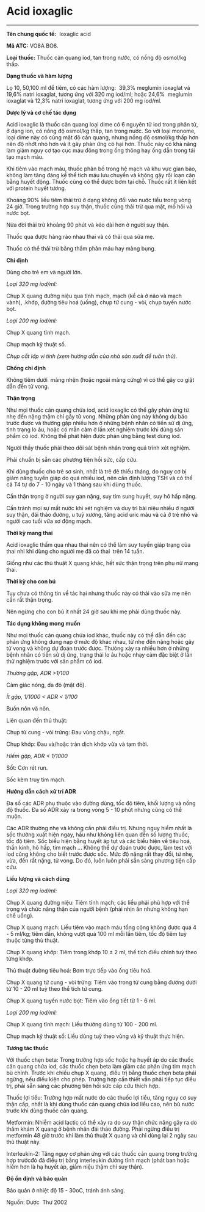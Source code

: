 # Acid ioxaglic

---

**Tên chung quốc tế:**  Ioxaglic acid

**Mã ATC:** VO8A BO6.

**Loại thuốc:** Thuốc cản quang iod, tan trong nước, có nồng độ osmol/kg thấp.

**Dạng thuốc và hàm lượng**

Lọ 10, 50,100 ml để tiêm, có các hàm lượng:  39,3% meglumin ioxaglat và 19,6% natri ioxaglat, tương ứng với 320 mg iod/ml; hoặc 24,6%  meglumin ioxaglat và 12,3% natri ioxaglat, tương ứng với 200 mg iod/ml.

**Dược lý và cơ chế tác dụng**

Acid ioxaglic là thuốc cản quang loại dime có 6 nguyên tử iod trong phân tử, ở dạng ion, có nồng độ osmol/kg thấp, tan trong nước. So với loại monome, loại dime này có cùng mật độ cản quang, nhưng nồng độ osmol/kg thấp hơn nên độ nhớt nhỏ hơn và ít gây phản ứng có hại hơn. Thuốc này có khả năng làm giảm nguy cơ tạo cục máu đông trong ống thông hay ống dẫn trong tái tạo mạch máu.

Khi tiêm vào mạch máu, thuốc phân bố trong hệ mạch và khu vực gian bào, không làm tăng đáng kể thể tích máu lưu chuyển và không gây rối loạn cân bằng huyết động. Thuốc cũng có thể được bơm tại chỗ. Thuốc rất ít liên kết với protein huyết tương.

Khoảng 90% liều tiêm thải trừ ở dạng không đổi vào nuớc tiểu trong vòng 24 giờ. Trong trường hợp suy thận, thuốc cũng thải trừ qua mật, mồ hôi và nước bọt.

Nửa đời thải trừ khoảng 90 phút và kéo dài hơn ở người suy thận.

Thuốc qua được hàng rào nhau thai và có thải qua sữa mẹ.

Thuốc có thể thải trừ bằng thẩm phân máu hay màng bụng.

**Chỉ định**

Dùng cho trẻ em và người lớn.

_Loại 320 mg iod/ml:_

Chụp X quang đường niệu qua tĩnh mạch, mạch (kể cả ở não và mạch vành), .khớp, đường tiêu hoá (uống), chụp tử cung - vòi, chụp tuyến nước bọt.

_Loại 200 mg iod/ml:_

Chụp X quang tĩnh mạch.

Chụp mạch kỹ thuật số.

_Chụp cắt lớp vi tính (xem hướng dẫn của nhà sản xuất để tuân thủ)._

**Chống chỉ định**

Không tiêm dưới  màng nhện (hoặc ngoài màng cứng) vì có thể gây co giật dẫn đến tử vong.

**Thận trọng**

Như mọi thuốc cản quang chứa iod, acid ioxaglic có thể gây phản ứng từ nhẹ đến nặng thậm chí gây tử vong. Những phản ứng này không dự báo trước được và thường gặp nhiều hơn ở những bệnh nhân có tiền sử dị ứng, tình trạng lo âu, hoặc có mẫn cảm ở lần xét nghiệm trước khi dùng sản phẩm có iod. Không thể phát hiện được phản ứng bằng test dùng iod.

Người thầy thuốc phải theo dõi sát bệnh nhân trong quá trình xét nghiệm.

Phải chuẩn bị sẵn các phương tiện hồi sức, cấp cứu.

Khi dùng thuốc cho trẻ sơ sinh, nhất là trẻ đẻ thiếu tháng, do nguy cơ bị giảm năng tuyến giáp do quá nhiều iod, nên cần định lượng TSH và có thể cả T4 tự do 7 - 10 ngày và 1 tháng sau khi dùng thuốc.

Cần thận trọng ở người suy gan nặng, suy tim sung huyết, suy hô hấp nặng.

Cần tránh mọi sự mất nước khi xét nghiệm và duy trì bài niệu nhiều ở người suy thận, đái tháo đường, u tuỷ xương, tăng acid uric máu và cả ở trẻ nhỏ và người cao tuổi vữa xơ động mạch.

**Thời kỳ mang thai**

Acid ioxaglic thấm qua nhau thai nên có thể làm suy tuyến giáp trạng của thai nhi khi dùng cho người mẹ đã có thai  trên 14 tuần.

Giống như các thủ thuật X quang khác, hết sức thận trọng trên phụ nữ mang thai.

**Thời kỳ cho con bú**

Tuy chưa có thông tin về tác hại nhưng thuốc này có thải vào sữa mẹ nên cần rất thận trọng.

Nên ngừng cho con bú ít nhất 24 giờ sau khi mẹ phải dùng thuốc này.

**Tác dụng không mong muốn**

Như mọi thuốc cản quang chứa iod khác, thuốc này có thể dẫn đến các phản ứng không dung nạp ở mức độ khác nhau, từ nhẹ đến nặng hoặc gây tử vong và không dự đoán trước được. Thưòng xảy ra nhiều hơn ở những bệnh nhân có tiền sử dị ứng, trạng thái lo âu hoặc nhạy cảm đặc biệt ở lần thử nghiệm trước với sản phẩm có iod.

_Thường gặp, ADR >1/100_

Cảm giác nóng, da đỏ (mặt đỏ). 

_Ít gặp, 1/1000 < ADR < 1/100_

Buồn nôn và nôn.

Liên quan đến thủ thuật:

Chụp tử cung - vòi trứng: Đau vùng chậu, ngất.

Chụp khớp: Đau và/hoặc tràn dịch khớp vừa và tạm thời.

_Hiếm gặp, ADR < 1/1000_

Sốt: Cơn rét run.

Sốc kèm truỵ tim mạch.

**Hướng dẫn cách xử trí ADR**

Đa số các ADR phụ thuộc vào đường dùng, tốc độ tiêm, khối lượng và nồng độ thuốc. Đa số ADR xảy ra trong vòng 5 - 10 phút nhưng cũng có thể muộn.

Các ADR thường nhẹ và không cần phải điều trị. Nhưng nguy hiểm nhất là sốc thường xuất hiện ngay, hầu như không liên quan đến số lượng thuốc, tốc độ tiêm. Sốc biểu hiện bằng huyết áp tụt và các biểu hiện về tiêu hoá, thần kinh, hô hấp, tim mạch ... Không thể dự đoán trước được, làm test với iod cũng không cho biết trước được sốc. Mức độ nặng rất thay đổi, từ nhẹ, vừa, đến rất nặng, tử vong. Do đó, luôn luôn phải sẵn sàng phương tiện cấp cứu.

**Liều lượng và cách dùng**

_Loại 320 mg iod/ml:_

Chụp X quang đường niệu: Tiêm tĩnh mạch; các liều phải phù hợp với thể trọng và chức năng thận của người bệnh (phải nhịn ăn nhưng không hạn chế uống).

Chụp X quang mạch: Liều tiêm vào mạch máu tổng cộng không được quá 4 - 5 ml/kg; tiêm dần, không vượt quá 100 ml mỗi lần tiêm, tốc độ tiêm tuỳ thuộc từng thủ thuật.

Chụp X quang khớp: Tiêm trong khớp 10 ± 2 ml, thể tích điều chỉnh tuỳ theo từng khớp.

Thủ thuật đường tiêu hoá: Bơm trực tiếp vào ống tiêu hoá.

Chụp X quang tử cung - vòi trứng: Tiêm vào trong tử cung bằng đường dưới từ 10 - 20 ml tuỳ theo thể tích tử cung.

Chụp X quang tuyến nước bọt: Tiêm vào ống tiết từ 1 - 6 ml.

_Loại 200 mg iod/ml:_

Chụp X quang tĩnh mạch: Liều thường dùng từ 100 - 200 ml.

Chụp mạch kỹ thuật số: Liều dùng tuỳ theo vùng và kỹ thuật thực hiện.

**Tương tác thuốc**

Với thuốc chẹn beta: Trong trường hợp sốc hoặc hạ huyết áp do các thuốc cản quang chứa iod, các thuốc chẹn beta làm giảm các phản ứng tim mạch bù chỉnh. Trước khi chiếu chụp X quang, điều trị bằng thuốc chẹn beta phải ngừng, nếu điều kiện cho phép. Trường hợp cần thiết vẫn phải tiếp tục điều trị, phải sẵn sàng các phương tiện hồi sức cấp cứu thích hợp.

Thuốc lợi tiểu: Trường hợp mất nước do các thuốc lợi tiểu, tăng nguy cơ suy thận cấp, nhất là khi dùng thuốc cản quang chứa iod liều cao, nên bù nước trước khi dùng thuốc cản quang.

Metformin: Nhiễm acid lactic có thể xảy ra do suy thận chức năng gây ra do thăm khám X quang ở bệnh nhân đái tháo đường. Phải ngừng điều trị metformin 48 giờ trước khi làm thủ thuật X quang và chỉ dùng lại 2 ngày sau thủ thuật này.

Interleukin-2: Tăng nguy cơ phản ứng với các thuốc cản quang trong trường hợp trướcđó đã điều trị bằng interleukin đường tĩnh mạch (phát ban hoặc hiếm hơn là hạ huyết áp, giảm niệu thậm chí suy thận).

**Độ ổn định và bảo quản**

Bảo quản ở nhiệt độ 15 - 30oC, tránh ánh sáng.

Nguồn: Dược  Thư 2002